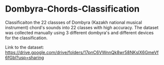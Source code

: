 # Dombyra-Chords-Classification
Classificaiton the 22 classses of Dombyra (Kazakh national musical instrument) chord's sounds into 22 classes with high accuracy. The dataset was collected manually using 3 different dombyra's and different devices for the classification. 


Link to the dataset: 
https://drive.google.com/drive/folders/17pnC6VWnnQk8wr58NKsIX6GmeVf6fGbl?usp=sharing
